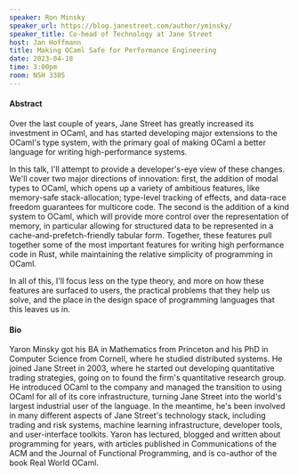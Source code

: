 ```yaml
---
speaker: Ron Minsky
speaker_url: https://blog.janestreet.com/author/yminsky/
speaker_title: Co-head of Technology at Jane Street
host: Jan Hoffmann
title: Making OCaml Safe for Performance Engineering
date: 2023-04-18
time: 3:00pm
room: NSH 3305
---
```


#### Abstract

Over the last couple of years, Jane Street has greatly increased its
investment in OCaml, and has started developing major extensions to the
OCaml's type system, with the primary goal of making OCaml a better
language for writing high-performance systems.

In this talk, I'll attempt to provide a developer's-eye view of these
changes.  We'll cover two major directions of innovation: first, the
addition of modal types to OCaml, which opens up a variety of ambitious
features, like memory-safe stack-allocation; type-level tracking of
effects, and data-race freedom guarantees for multicore code.  The second
is the addition of a kind system to OCaml, which will provide more control
over the representation of memory, in particular allowing for structured
data to be represented in a cache-and-prefetch-friendly tabular form.
Together, these features pull together some of the most important features
for writing high performance code in Rust, while maintaining the relative
simplicity of programming in OCaml.

In all of this, I'll focus less on the type theory, and more on how these
features are surfaced to users, the practical problems that they help us
solve, and the place in the design space of programming languages that this
leaves us in.

#### Bio

Yaron Minsky got his BA in Mathematics from Princeton and his PhD in
Computer Science from Cornell, where he studied distributed systems. He
joined Jane Street in 2003, where he started out developing quantitative
trading strategies, going on to found the firm's quantitative research
group. He introduced OCaml to the company and managed the transition to
using OCaml for all of its core infrastructure, turning Jane Street into
the world's largest industrial user of the language. In the meantime, he's
been involved in many different aspects of Jane Street's technology stack,
including trading and risk systems, machine learning infrastructure,
developer tools, and user-interface toolkits. Yaron has lectured, blogged
and written about programming for years, with articles published in
Communications of the ACM and the Journal of Functional Programming, and is
co-author of the book Real World OCaml.
